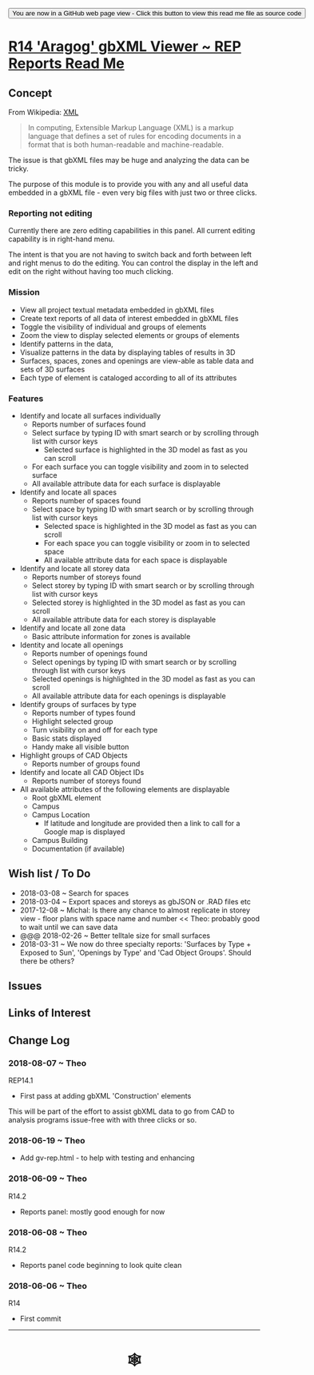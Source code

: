 <span style=display:none; >[You are now in a GitHub source code view - click this link to view Read Me file as a web page](http://www.ladybug.tools/spider/index.html#gbxml-viewer/r14/gv-rep-reports/README.md "View file as a web page." ) </span>

<div><input type=button onclick="window.location.href='https://github.com/ladybug-tools/spider/blob/master/gbxml-viewer/r14/gv-rep-reports/README.md'";
value='You are now in a GitHub web page view - Click this button to view this read me file as source code' ></div>

# [R14 'Aragog' gbXML Viewer ~ REP Reports Read Me]( #gbxml-viewer/r14/gv-rep-reports/README-template.md )

<!--
<iframe class=iframeReadMe src=http://www.ladybug.tools/spider/gbxml-viewer/r14/gv-rep-reports/gv-tmp.html width=100% height=400px >Iframes are not displayed on github.com</iframe>
## Full screen test script: [REP Reports]( http://www.ladybug.tools/spider/gbxml-viewer/r14/gv-rep-reports/gv-tmp.html )
-->


## Concept

From Wikipedia: [XML]( https://en.wikipedia.org/wiki/XML )

> In computing, Extensible Markup Language (XML) is a markup language that defines a set of rules for encoding documents in a format that is both human-readable and machine-readable.

The issue is that gbXML files may be huge and analyzing the data can be tricky.

The purpose of this module is to provide you with any and all useful data embedded in a gbXML file - even very big files with just two or three clicks.

### Reporting not editing
Currently there are zero editing capabilities in this panel. All current editing capability is in right-hand menu.

The intent is that you are not having to switch back and forth between left and right menus to do the editing. You can control the display in the left and edit on the right without having too much clicking.

### Mission

* View all project textual metadata embedded in gbXML files
* Create text reports of all data of interest embedded in gbXML files
* Toggle the visibility of individual and groups of elements
* Zoom the view to display selected elements or groups of elements
* Identify patterns in the data,
* Visualize patterns in the data by displaying tables of results in 3D
* Surfaces, spaces, zones and openings are view-able as table data and sets of 3D surfaces
* Each type of element is cataloged according to all of its attributes

### Features

* Identify and locate all surfaces individually
	* Reports number of surfaces found
	* Select surface by typing ID with smart search or by scrolling through list with cursor keys
		* Selected surface is highlighted in the 3D model as fast as you can scroll
	* For each surface you can toggle visibility and zoom in to selected surface
	* All available attribute data for each surface is displayable
* Identify and locate all spaces
	* Reports number of spaces found
	* Select space by typing ID with smart search or by scrolling through list with cursor keys
		* Selected space is highlighted in the 3D model as fast as you can scroll
		* For each space you can toggle visibility or zoom in to selected space
		* All available attribute data for each space is displayable
* Identify and locate all storey data
	* Reports number of storeys found
	* Select storey by typing ID with smart search or by scrolling through list with cursor keys
	* Selected storey is highlighted in the 3D model as fast as you can scroll
	* All available attribute data for each storey is displayable
* Identify and locate all zone data
	* Basic attribute information for zones is available
* Identity and locate all openings
	* Reports number of openings found
	* Select openings by typing ID with smart search or by scrolling through list with cursor keys
	* Selected openings is highlighted in the 3D model as fast as you can scroll
	* All available attribute data for each openings is displayable
* Identify groups of surfaces by type
	* Reports number of types found
	* Highlight selected group
	* Turn visibility on and off for each type
	* Basic stats displayed
	* Handy make all visible button
* Highlight groups of CAD Objects
	* Reports number of groups found
* Identify and locate all CAD Object IDs
	* Reports number of storeys found
* All available attributes of the following elements are displayable
	* Root gbXML element
	* Campus
	* Campus Location
		* If latitude and longitude are provided then a link to call for a Google map is displayed
	* Campus Building
	* Documentation (if available)


## Wish list / To Do

* 2018-03-08 ~ Search for spaces
* 2018-03-04 ~ Export spaces and storeys as gbJSON or .RAD files etc
* 2017-12-08 ~ Michal: Is there any chance to almost replicate in storey view - floor plans with space name and number << Theo: probably good to wait until we can save data
* @@@ 2018-02-26 ~ Better telltale size for small surfaces
* 2018-03-31 ~ We now do three specialty reports: 'Surfaces by Type + Exposed to Sun', 'Openings by Type' and 'Cad Object Groups'. Should there be others?



## Issues



## Links of Interest



## Change Log

### 2018-08-07 ~ Theo

REP14.1
* First pass at adding gbXML 'Construction' elements

This will be part of the effort to assist gbXML data to go from CAD to analysis programs issue-free with with three clicks or so.

### 2018-06-19 ~ Theo

* Add gv-rep.html - to help with testing and enhancing

### 2018-06-09 ~ Theo

R14.2
* Reports panel: mostly good enough for now

### 2018-06-08 ~ Theo

R14.2
* Reports panel code beginning to look quite clean


### 2018-06-06 ~ Theo

R14
* First commit

***

# <center title="hello!" ><a href=javascript:window.scrollTo(0,0); style=text-decoration:none; > &#x1f578; </a></center>



